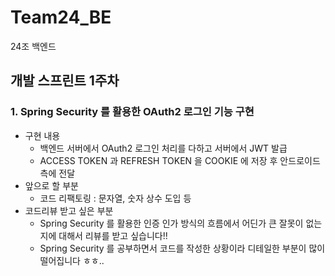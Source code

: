 # Team24_BE
24조 백엔드

## 개발 스프린트 1주차

### 1. Spring Security 를 활용한 OAuth2 로그인 기능 구현
- 구현 내용
  - 백엔드 서버에서 OAuth2 로그인 처리를 다하고 서버에서 JWT 발급
  - ACCESS TOKEN 과 REFRESH TOKEN 을 COOKIE 에 저장 후 안드로이드 측에 전달
- 앞으로 할 부분
  - 코드 리팩토링 : 문자열, 숫자 상수 도입 등
- 코드리뷰 받고 싶은 부분
  - Spring Security 를 활용한 인증 인가 방식의 흐름에서 어딘가 큰 잘못이 없는지에 대해서 리뷰를 받고 싶습니다!!
  - Spring Security 를 공부하면서 코드를 작성한 상황이라 디테일한 부분이 많이 떨어집니다 ㅎㅎ..